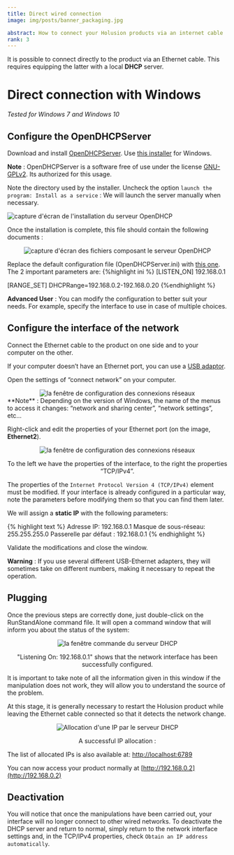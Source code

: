 ```yaml
---
title: Direct wired connection
image: img/posts/banner_packaging.jpg

abstract: How to connect your Holusion products via an internet cable
rank: 3
---
```


It is possible to connect directly to the product via an Ethernet cable. This requires equipping the latter with a local **DHCP** server.

# Direct connection with Windows

*Tested for Windows 7 and Windows 10*

## Configure the OpenDHCPServer

Download and install [OpenDHCPServer](https://sourceforge.net/projects/dhcpserver/). Use [this installer](https://sourceforge.net/projects/dhcpserver/files/Open%20DHCP%20Server%20%28Regular%29/OpenDHCPServerInstallerV1.65.exe/download) for Windows.
<div class="row">
  <div class="col-md-8 col-sm-6">
    <p><b>Note</b> : OpenDHCPServer is a software free of use under the license <a href="https://www.gnu.org/licenses/old-licenses/gpl-2.0.fr.html">GNU-GPLv2</a>. Its authorized for this usage.
    </p>
    <p>
    Note the directory used by the installer. Uncheck the option <code class="highlighter-rouge">launch the program: Install as a service</code> : We will launch the server manually when necessary.</p>
  </div>
  <div class="col-md-4 col-sm-6">
    <img class="img-fluid" src="/static/img/posts/packaging/OpenDHCPServer_install.png" alt="capture d'écran de l'installation du serveur OpenDHCP">
  </div>
</div>


Once the installation is complete, this file should contain the following documents :
<center>
<img class="img-fluid" src="/static/img/posts/packaging/OpenDHCPServer_files.png" alt="capture d'écran des fichiers composant le serveur OpenDHCP">
</center>

Replace the default configuration file (OpenDHCPServer.ini) with [this one](/static/files/OpenDHCPServer.ini).  The 2 important parameters are:
{%highlight ini %}
[LISTEN_ON]
192.168.0.1

[RANGE_SET]
DHCPRange=192.168.0.2-192.168.0.20
{%endhighlight %}


**Advanced User** : You can modify the configuration to better suit your needs. For example, specify the interface to use in case of multiple choices.

## Configure the interface of the network

Connect the Ethernet cable to the product on one side and to your computer on the other.

If your computer doesn’t have an Ethernet port, you can use a [USB adaptor](https://www.amazon.fr/AmazonBasics-Adaptateur-vers-Gigabit-Ethernet/dp/B00M77HMU0).

Open the settings of “connect network” on your computer.
<center>
<img class="img-fluid" src="/static/img/posts/packaging/ethernet_config.png" alt="la fenêtre de configuration des connexions réseaux">
</center>
**Note** : Depending on the version of Windows, the name of the menus to access it changes: “network and sharing center”, “network settings”, etc…

Right-click and edit the properties of your Ethernet port (on the image, **Ethernet2**).
<center>
<img class="img-fluid" src="/static/img/posts/packaging/ip_params.png" alt="la fenêtre de configuration des connexions réseaux">
<p>To the left we have the properties of the interface, to the right the properties “TCP/IPv4”.</p>
</center>

The properties of the `Internet Protocol Version 4 (TCP/IPv4)` element must be modified. If your interface is already configured in a particular way, note the parameters before modifying them so that you can find them later.

We will assign a **static IP** with the following parameters:

{% highlight text %}
Adresse IP: 192.168.0.1
Masque de sous-réseau: 255.255.255.0
Passerelle par défaut : 192.168.0.1
{% endhighlight %}

Validate the modifications and close the window.

**Warning** :  If you use several different USB-Ethernet adapters, they will sometimes take on different numbers, making it necessary to repeat the operation.

## Plugging

Once the previous steps are correctly done, just double-click on the RunStandAlone command file. It will open a command window that will inform you about the status of the system:

<center>

<img class="img-fluid" src="/static/img/posts/packaging/OpenDHCPServer_run_success.png" alt="la fenêtre commande du serveur DHCP">
<p>"Listening On: 192.168.0.1" shows that the network interface has been successfully configured.</p>
</center>

It is important to take note of all the information given in this window if the manipulation does not work, they will allow you to understand the source of the problem.

At this stage, it is generally necessary to restart the Holusion product while leaving the Ethernet cable connected so that it detects the network change.

<center>
<img class="img-fluid" src="/static/img/posts/packaging/OpenDHCPServer_alloc.png" alt="Allocation d'une IP par le serveur DHCP">
<p>A successful IP allocation :</p>
</center>

The list of allocated IPs is also available at: [http://localhost:6789](http://localhost:6789)

You can now access your product normally at [http://192.168.0.2](http://192.168.0.2)

## Deactivation

You will notice that once the manipulations have been carried out, your interface will no longer connect to other wired networks. To deactivate the DHCP server and return to normal, simply return to the network interface settings and, in the TCP/IPv4 properties, check `Obtain an IP address automatically`.